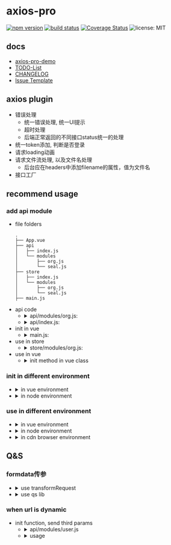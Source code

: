 # axios-pro
[![npm version](https://img.shields.io/npm/v/axios-pro.svg?style=flat-square)](https://www.npmjs.org/package/axios-pro)
[![build status](https://travis-ci.org/muzi131313/axios-pro.svg?branch=master)](https://travis-ci.org/muzi131313/axios-pro)
[![Coverage Status](https://coveralls.io/repos/github/muzi131313/axios-pro/badge.svg)](https://coveralls.io/github/muzi131313/axios-pro)
![license: MIT](https://img.shields.io/badge/License-MIT-blue.svg)


## docs
- [axios-pro-demo](https://github.com/muzi131313/axios-pro-demo)
- [TODO-List](./TODO.md)
- [CHANGELOG](./CHANGELOG.md)
- [Issue Template](./.github/ISSUE_TEMPLATE.md)

## axios plugin
- 错误处理
  - 统一错误处理, 统一UI提示
  - 超时处理
  - 后端正常返回的不同接口status统一的处理
- 统一token添加, 判断是否登录
- 请求loading动画
- 请求文件流处理, 以及文件名处理
  - 后台应在headers中添加filename的属性，值为文件名
- 接口工厂

## recommend usage
### add api module
- file folders
  ````
  .
  ├── App.vue
  ├── api
  │   ├── index.js
  │   └── modules
  │       ├── org.js
  │       └── seal.js
  ├── store
  │   ├── index.js
  │   └── modules
  │       ├── org.js
  │       └── seal.js
  ├── main.js
  ````
- api code
  - <details>
      <summary> api/modules/org.js: </summary>

      ```javascript
      const org = {
        gets: {
          queryOrg: 'api/v1/society/seal/site/query/org'
        },
        posts: {},
        puts: {},
        dels: {},
        patches: {},
        heades: {}
      }
      export default org
      ```
    </details>
  - <details>
      <summary> api/index.js: </summary>

      ````javascript
      import org from '@/api/modules/org'
      import user from '@/api/modules/user'
      // ...
      // combine可以传一个或多个参数, 会合并每个modules的gets、posts、puts、dels、patches, heades值
      const mappers = axiosPro.$combine(
        org,
        seal
        // ...
      )
      const config = {}
      export default {
        mappers,
        config
      }
      ````
    </details>
- init in vue
  - <details>
      <summary> main.js: </summary>

      ```javascript
      import axiosPro from 'axios-pro'
      import api from '@/api'
      const { mappers, config } = api
      Vue.use(axiosPro, {
        mappers,
        config
      })
      ```
    </details>
- use in store
  - <details>
      <summary> store/modules/org.js: </summary>

      ```javascript
      import axiosPro from 'axios-pro'

      export default {
        namespaced: true,
        actions: {
          async getOrgs({ commit }, payload) {
            const resp = await axiosPro.queryOrg({
              jsonConditions: {
                op: 'or',
                elements: [
                  {
                    param: 'name',
                    op: 'contains',
                    values: '北京'
                  }
                ]
              }
            })
            commit('SET_ORGS', resp.content)
          }
        },
      }
      ```
    </details>
- use in vue
  - <details>
      <summary> init method in vue class</summary>

      ```javascript
      created() {
        this.init()
      },
      methods: {
        async init () {
          // request params/data
          const params = {}
          // axios options
          const axiosOptions = {}
          // custom options
          const customOptions = {
            handlers: {
              language: null,
              languageOption: null,
              timeout: msg => {},
              data: data => {},
              error: errorInfo => {},
              config: config => {},
              loading: {
                open: true,
                start: () => {},
                end: () => {}
              }
            }
          }
          // if you don't need overwrite this option and there is exist third param, this should set `null`;
          //    eg: this.$api.queryOrg(null, null, 1)
          // if there is not exist thrid param, you can don't transmit this value
          //    eg: this.$api.queryOrg(null)
          const usageOptions = {
            ...axiosOptions,
            ...customOptions
          }
          // when use dynamic url, should transmit this value
          // eg: `/api/org/detail/:id`,
          //    define url: { gets: { queryOrg: id => `/api/org/detail/${id}` } }
          //    usage: this.$api.queryOrg(null, null, 123)
          // eg: `/api/org/upload/:book/:name`
          //    define url: { gets: { queryOrg: ({book, name}) => `/api/org/upload/${book}/${name}}}
          //    usage: this.$api.queryOrg(null, null, { book: 'javascript', name: 'JavaScript-The-Definitive-Guide.pdf' })
          const dynamicURL = null
          // queryOrg: is defined in `api/modules/org.js`
          const resp = await this.$api.queryOrg(params, usageOptions, dynamicURL)
        }
      }
      ```
    </details>
### init in different environment

- <details>
    <summary> in vue environment </summary>

    ````javascript
    import axiosPro from 'axios-pro'

    Vue.use(axiosPro, {
      mappers: {
        gets: {
          getDetail: '/id/detail',
          queryOrg: 'api/v1/society/seal/site/query/org'
        },
        posts: {
          // 函数的名字, 登陆的访问url
          login: '/login',
          proxyUrl: '/proxyUrl'
        },
        puts: {
          getDetail: '/id/detail'
        },
        dels: {
          getDetail: '/id/detail'
        },
        patches: {
          getDetail: '/id/detail'
        }
      },
      config: {
        handlers: {
          timeout (msg) {
            console.log('timeout: ', msg)
          },
          data (data = {}) {
            const code = data.code
            console.log('errorInfo: ', code)
          },
          error (errorInfo) {
            // 此处我使用的是 element UI 的提示组件
            // Message.error(`ERROR: ${err}`);
            console.log('errorInfo: ', errorInfo)
          },
          // this function was callback when the request was send before
          // if you has your own config, or want to intercept all the request before send
          config (config) {
            config.validateStatus = status => { // 成功状态码定义范围
              return status >= 200 && status < 300
            }
            // if (!Utils.isNotLogin()) {
            //     config.headers['X-Token'] = Utils.getToken() // 让每个请求携带token--['X-Token']为自定义key 请根据实际情况自行修改
            // } else {
            //     // 重定向到登录页面
            //     window.location.href = 'login'
            // }
          },
          loading: {
            // 是否开启动画, 默认关闭, 需要请求中主动开启
            open: false,
            start () {
              // UI开始loading动画
            },
            end () {
              // UI结束loading动画
            }
          }
        }
      }
    })
    ````
  </details>
- <details>
    <summary> in node environment</summary>

    ````javascript
    import axiosPro from 'axios-pro'
    axiosPro.$inject({
      mappers: {
        gets: {
          getDetail: '/id/detail',
        }
        // ...
      },
      config: {
        // ...
      }
    })
    ````
  </details>
### use in different environment
- <details>
    <summary> in vue environment </summary>

    ````javascript
    async init () {
      // two params, one was `params`, second was `options` that cound be overwrite axios default options
      // if necessary, the second param `options` was not need transfer
      const resp = await this.$api.queryOrg({
        jsonConditions: {
          op: 'or',
          elements: [
            {
              param: 'name',
              op: 'contains',
              values: '北京'
            }
          ]
        }
      }, {
        headers: {
          'Content-Type': 'application/x-www-form-urlencoded'
        },
        handlers: {
          data (data = {}) {
            const code = data.code
            // 根据返回的code值来做不同的处理（和后端约定）
            switch (code) {
              case '':
                break
              default:
                break
            }
            // 若不是正确的返回code，且已经登录，就抛出错误
            // const err = new Error(data.description)

            // err.data = data
            // err.response = response

            // throw err
          },
          loading: {
            // 是否开启动画, 默认关闭, 需要请求中主动开启
            open: true
          }
        }
      })
      console.log('resp: ', resp)
    }
    ````
  </details>

- <details>
    <summary> in node environment </summary>

    ````javascript
    import axiosPro from 'axios-pro'
    init() {
      axiosPro.getDetail()
        .then(data => {
          // ...
        })
        .catch(e => {
          // ...
        })
    }
    ````
  </details>

- <details>
    <summary> in cdn browser environment </summary>

    ````html
    <script src="../dist/axios.pro.js"></script>
    <!-- <script src="../dist/axios.pro.min.js"></script> -->
    ````

    ````javascript
    var axiosPro = window.axios.pro.min || window.axios.pro
    console.log('[debug] axiosPro: ', axiosPro)
    axiosPro.$inject({
      mappers: {
        gets: {
          getDetail: id => `/user/${id}`,
          users: '/users',
        },
      },
      config: {
        baseURL: 'https://www.fastmock.site/mock/0f72c52d87598d293dbeb907117c9c51/api',
      }
    });
    async function detailTest() {
      // only dynamic params use by like this
      const resp =  await axiosPro.getDetail(null, null, 4);
      console.log('[debug] user detail resp: ', resp)
    }
    detailTest();

    async function detailUsers() {
      const resp = await axiosPro.users();
      console.log('[debug] users resp: ', resp)
    }
    detailUsers();
    ````

## Q&S
### formdata传参
- <details>
    <summary> use transformRequest </summary>

    ```javascript
    // handle params when usage
    const data = await this.$api.login({
      username: tel,
      password
    }, {
      // handle params
      transformRequest: [
        function(oldData){
          let newStr = ''
          for (let item in oldData){
            newStr += encodeURIComponent(item) + '=' + encodeURIComponent(oldData[item]) + '&'
          }
          newStr = newStr.slice(0, -1)
          return newStr
        }
      ],
      // change to form params
      headers: {
        'Content-Type': 'application/x-www-form-urlencoded'
      }
    })
    ```
  </details>
- <details>
    <summary> use qs lib </summary>

    ```javascript
    const qs = require('qs')
    const data = await this.$api.login(qs.stringify({
      username: tel,
      password
    }), {
      // change to form params
      headers: {
        'Content-Type': 'application/x-www-form-urlencoded'
      }
    })
    ```
  </details>

### when url is dynamic
- init function, send third params
  - <details>
    <summary>api/modules/user.js</summary>

    ```javascript
    const user = {
      gets: {
        userInfo: userId => `user/info/${userId}`,
        companyInfo: ({ userId, companyId }) => `user/company/${userId}/${companyId}`
      },
      posts: {
      },
      puts: {
      },
      dels: {
      },
      patches: {
      }
    }
    export default user
    ```
    </details>
  - <details>
    <summary>usage</summary>

    ```javascript
    const userId = '119'
    const companyId = '21'
    this.$api.userInfo(null, null, userId)
    this.$api.userInfo(null, null, { companyId, userId })
    ```
    </details>
